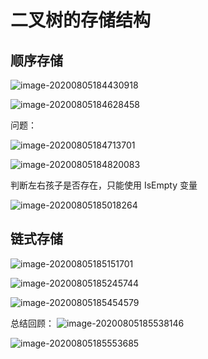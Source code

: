 # 二叉树的存储结构

## 顺序存储

![image-20200805184430918](https://cdn.jsdelivr.net/gh/KimYangOfCat/MyPicStorage/2021-CSPostgraduate-408/20200810013411.jpg)

![image-20200805184628458](https://cdn.jsdelivr.net/gh/KimYangOfCat/MyPicStorage/2021-CSPostgraduate-408/20200810013416.jpg)

问题：

![image-20200805184713701](https://cdn.jsdelivr.net/gh/KimYangOfCat/MyPicStorage/2021-CSPostgraduate-408/20200810013420.jpg)

![image-20200805184820083](https://cdn.jsdelivr.net/gh/KimYangOfCat/MyPicStorage/2021-CSPostgraduate-408/20200810013424.jpg)

判断左右孩子是否存在，只能使用 IsEmpty 变量

![image-20200805185018264](https://cdn.jsdelivr.net/gh/KimYangOfCat/MyPicStorage/2021-CSPostgraduate-408/20200810013429.jpg)

## 链式存储

![image-20200805185151701](https://cdn.jsdelivr.net/gh/KimYangOfCat/MyPicStorage/2021-CSPostgraduate-408/20200810013434.jpg)

![image-20200805185245744](https://cdn.jsdelivr.net/gh/KimYangOfCat/MyPicStorage/2021-CSPostgraduate-408/20200810013447.jpg)

![image-20200805185454579](https://cdn.jsdelivr.net/gh/KimYangOfCat/MyPicStorage/2021-CSPostgraduate-408/20200810013455.jpg)

总结回顾：
![image-20200805185538146](https://cdn.jsdelivr.net/gh/KimYangOfCat/MyPicStorage/2021-CSPostgraduate-408/20200810013555.jpg)

![image-20200805185553685](https://cdn.jsdelivr.net/gh/KimYangOfCat/MyPicStorage/2021-CSPostgraduate-408/20200810013603.jpg)

<!-- 评论模块，不可删除 -->
<Vssue  />